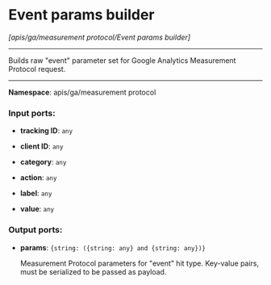 # Event params builder

_[apis/ga/measurement protocol/Event params builder]_

---

Builds raw "event" parameter set for Google Analytics Measurement Protocol request.

---

__Namespace__: apis/ga/measurement protocol

### Input ports:

* __tracking ID__: ` any `


* __client ID__: ` any `


* __category__: ` any `


* __action__: ` any `


* __label__: ` any `


* __value__: ` any `

### Output ports:

* __params__: ` {string: ({string: any} and {string: any})} `

    Measurement Protocol parameters for "event" hit type. Key-value pairs, must be serialized to be passed as payload.

